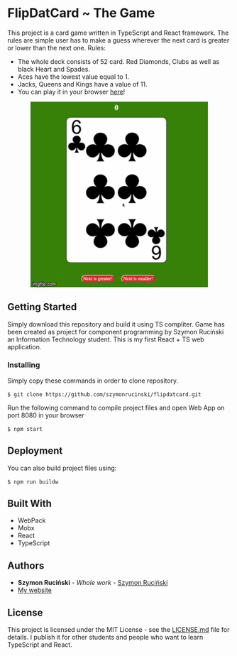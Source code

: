 # FlipDatCard ~ The Game

This project is a card game written in TypeScript and React framework. The rules are simple user has to make a guess wherever the next card is greater or lower than the next one. 
Rules:
* The whole deck consists of 52 card. Red Diamonds, Clubs as well as black Heart and Spades. 
* Aces have the lowest value equal to 1. 
* Jacks, Queens and Kings have a value of 11.
* You can play it in your browser [here](https://szymonrucinski.github.io/flipdatcard/)!

<p>
<p align="center">
<img src="readme_assets/flipdatcard.gif" width="400"/>
</p>
</p>

## Getting Started

Simply download this repository and build it using TS compliter.
Game has been created as project for component programming by Szymon Ruciński an Information Technology student.
This is my first React + TS web application.


### Installing

Simply copy these commands in order to clone repository.

```
$ git clone https://github.com/szymonrucinski/flipdatcard.git
```
Run the following command to compile project files and open Web App on port 8080 in your browser
```
$ npm start
```


## Deployment

You can also build project files using:

```
$ npm run buildw
```

## Built With

* WebPack
* Mobx
* React
* TypeScript

## Authors

* **Szymon Ruciński** - *Whole work* - [Szymon Ruciński](https://github.com/szymonrucinski)
* [My website](https://szymonrucinski.pl)


## License

This project is licensed under the MIT License - see the [LICENSE.md](LICENSE.md) file for details.
I publish it for other students and people who want to learn TypeScript and React.


